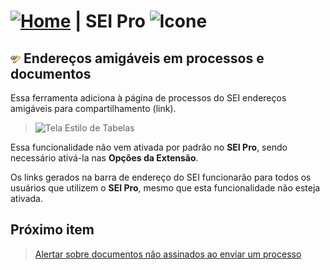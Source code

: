 # [![Home](../img/home.png)](../) |  SEI Pro ![Icone](../img/icon-32.png)

## ![SEI Pro URL Amigável](../img/icon-urlamigavel.png) Endereços amigáveis em processos e documentos

Essa ferramenta adiciona à página de processos do SEI endereços amigáveis para compartilhamento (link).

> ![Tela Estilo de Tabelas](../img/tela-urlamigavel.gif) 

Essa funcionalidade não vem ativada por padrão no **SEI Pro**, sendo necessário ativá-la nas **Opções da Extensão**.

Os links gerados na barra de endereço do SEI funcionarão para todos os usuários que utilizem o **SEI Pro**, mesmo que esta funcionalidade não esteja ativada.

## Próximo item

> [Alertar sobre documentos não assinados ao enviar um processo](../pages/DOCSNAOASSINADOS.md)
